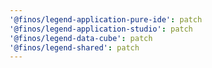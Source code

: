 ```yaml
---
'@finos/legend-application-pure-ide': patch
'@finos/legend-application-studio': patch
'@finos/legend-data-cube': patch
'@finos/legend-shared': patch
---
```

